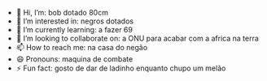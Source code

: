 - 👋 Hi, I’m: bob dotado 80cm
- 👀 I’m interested in: negros dotados
- 🌱 I’m currently learning: a fazer 69
- 💞️ I’m looking to collaborate on: a ONU para acabar com a africa na terra
- 📫 How to reach me: na casa do negão
- 😄 Pronouns: maquina de combate
- ⚡ Fun fact: gosto de dar de ladinho enquanto chupo um melão
